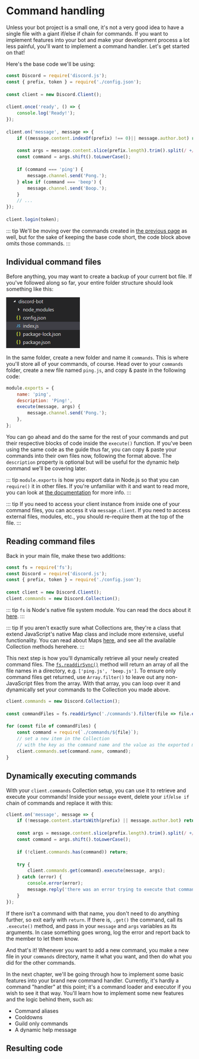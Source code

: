 # Command handling

Unless your bot project is a small one, it's not a very good idea to have a single file with a giant if/else if chain for commands. If you want to implement features into your bot and make your development process a lot less painful, you'll want to implement a command handler. Let's get started on that!

Here's the base code we'll be using:

```js
const Discord = require('discord.js');
const { prefix, token } = require('./config.json');

const client = new Discord.Client();

client.once('ready', () => {
	console.log('Ready!');
});

client.on('message', message => {
	if ((message.content.indexOf(prefix) !== 0)|| message.author.bot) return;

	const args = message.content.slice(prefix.length).trim().split(/ +/);
	const command = args.shift().toLowerCase();

	if (command === 'ping') {
		message.channel.send('Pong.');
	} else if (command === 'beep') {
		message.channel.send('Boop.');
	}
	// ...
});

client.login(token);
```

::: tip
We'll be moving over the commands created in [the previous page](/creating-your-bot/commands-with-user-input.md) as well, but for the sake of keeping the base code short, the code block above omits those commands.
:::

## Individual command files

Before anything, you may want to create a backup of your current bot file. If you've followed along so far, your entire folder structure should look something like this:

![Current folder structure](./images/folder-structure.png)

In the same folder, create a new folder and name it `commands`. This is where you'll store all of your commands, of course. Head over to your `commands` folder, create a new file named `ping.js`, and copy & paste in the following code:

```js
module.exports = {
	name: 'ping',
	description: 'Ping!',
	execute(message, args) {
		message.channel.send('Pong.');
	},
};
```

You can go ahead and do the same for the rest of your commands and put their respective blocks of code inside the `execute()` function. If you've been using the same code as the guide thus far, you can copy & paste your commands into their own files now, following the format above. The `description` property is optional but will be useful for the dynamic help command we'll be covering later.

::: tip
`module.exports` is how you export data in Node.js so that you can `require()` it in other files. If you're unfamiliar with it and want to read more, you can look at [the documentation](https://nodejs.org/api/modules.html#modules_module_exports) for more info.
:::

::: tip
If you need to access your client instance from inside one of your command files, you can access it via `message.client`. If you need to access external files, modules, etc., you should re-require them at the top of the file.
:::

## Reading command files

Back in your main file, make these two additions:

```js {1,6}
const fs = require('fs');
const Discord = require('discord.js');
const { prefix, token } = require('./config.json');

const client = new Discord.Client();
client.commands = new Discord.Collection();
```

::: tip
`fs` is Node's native file system module. You can read the docs about it [here](https://nodejs.org/api/fs.html).
:::

::: tip
If you aren't exactly sure what Collections are, they're a class that extend JavaScript's native Map class and include more extensive, useful functionality. You can read about Maps [here](https://developer.mozilla.org/en-US/docs/Web/JavaScript/Reference/Global_Objects/Map), and see all the available Collection methods <branch version="11.x" inline><docs-link path="class/Collection">here</docs-link></branch><branch version="12.x" inline><docs-link section="collection" path="class/Collection">here</docs-link></branch>.
:::

This next step is how you'll dynamically retrieve all your newly created command files. The [`fs.readdirSync()`](https://nodejs.org/api/fs.html#fs_fs_readdirsync_path_options) method will return an array of all the file names in a directory, e.g. `['ping.js', 'beep.js']`. To ensure only command files get returned, use `Array.filter()` to leave out any non-JavaScript files from the array. With that array, you can loop over it and dynamically set your commands to the Collection you made above.

```js {3,5-10}
client.commands = new Discord.Collection();

const commandFiles = fs.readdirSync('./commands').filter(file => file.endsWith('.js'));

for (const file of commandFiles) {
	const command = require(`./commands/${file}`);
	// set a new item in the Collection
	// with the key as the command name and the value as the exported module
	client.commands.set(command.name, command);
}
```

## Dynamically executing commands

With your `client.commands` Collection setup, you can use it to retrieve and execute your commands! Inside your `message` event, delete your `if`/`else if` chain of commands and replace it with this:

```js {7-14}
client.on('message', message => {
	if (!message.content.startsWith(prefix) || message.author.bot) return;

	const args = message.content.slice(prefix.length).trim().split(/ +/);
	const command = args.shift().toLowerCase();

	if (!client.commands.has(command)) return;

	try {
		client.commands.get(command).execute(message, args);
	} catch (error) {
		console.error(error);
		message.reply('there was an error trying to execute that command!');
	}
});
```

If there isn't a command with that name, you don't need to do anything further, so exit early with `return`. If there is, `.get()` the command, call its `.execute()` method, and pass in your `message` and `args` variables as its arguments. In case something goes wrong, log the error and report back to the member to let them know.

And that's it! Whenever you want to add a new command, you make a new file in your `commands` directory, name it what you want, and then do what you did for the other commands.

In the next chapter, we'll be going through how to implement some basic features into your brand new command handler. Currently, it's hardly a command "handler" at this point; it's a command loader and executor if you wish to see it that way. You'll learn how to implement some new features and the logic behind them, such as:

* Command aliases
* Cooldowns
* Guild only commands
* A dynamic help message

## Resulting code

<resulting-code path="command-handling/file-setup" />
